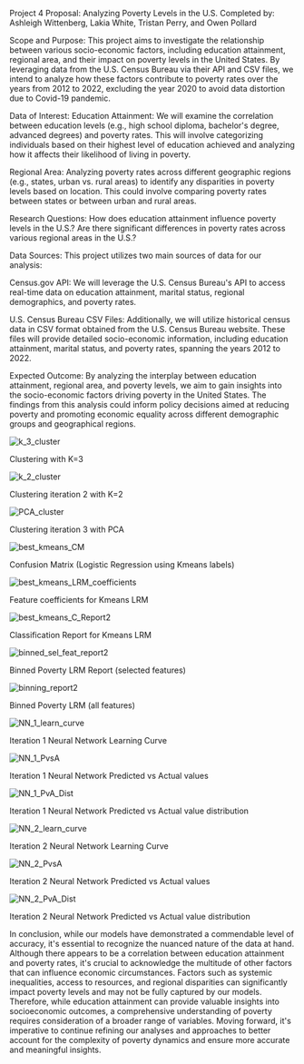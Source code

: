 Project 4 Proposal: Analyzing Poverty Levels in the U.S.
Completed by: Ashleigh Wittenberg, Lakia White, Tristan Perry, and Owen Pollard


Scope and Purpose:
This project aims to investigate the relationship between various socio-economic factors, including education attainment, regional area, and their impact on poverty levels in the United States. By leveraging data from the U.S. Census Bureau via their API and CSV files, we intend to analyze how these factors contribute to poverty rates over the years from 2012 to 2022, excluding the year 2020 to avoid data distortion due to Covid-19 pandemic.

Data of Interest:
Education Attainment: We will examine the correlation between education levels (e.g., high school diploma, bachelor's degree, advanced degrees) and poverty rates. This will involve categorizing individuals based on their highest level of education achieved and analyzing how it affects their likelihood of living in poverty.

Regional Area: Analyzing poverty rates across different geographic regions (e.g., states, urban vs. rural areas) to identify any disparities in poverty levels based on location. This could involve comparing poverty rates between states or between urban and rural areas.

Research Questions:
How does education attainment influence poverty levels in the U.S.?
Are there significant differences in poverty rates across various regional areas in the U.S.?

Data Sources:
This project utilizes two main sources of data for our analysis:

Census.gov API: We will leverage the U.S. Census Bureau's API to access real-time data on education attainment, marital status, regional demographics, and poverty rates.

U.S. Census Bureau CSV Files: Additionally, we will utilize historical census data in CSV format obtained from the U.S. Census Bureau website. These files will provide detailed socio-economic information, including education attainment, marital status, and poverty rates, spanning the years 2012 to 2022.

Expected Outcome:
By analyzing the interplay between education attainment, regional area, and poverty levels, we aim to gain insights into the socio-economic factors driving poverty in the United States. The findings from this analysis could inform policy decisions aimed at reducing poverty and promoting economic equality across different demographic groups and geographical regions.


![k_3_cluster](https://github.com/Ashleigh-Wittenberg/poverty-analysis/assets/152832328/ae9f3b47-f701-4ee5-85f5-3c51cb33c391)

  Clustering with K=3

![k_2_cluster](https://github.com/Ashleigh-Wittenberg/poverty-analysis/assets/152832328/05adb7cc-aafe-4a9c-8d08-2b413a5db802)

Clustering iteration 2 with K=2

![PCA_cluster](https://github.com/Ashleigh-Wittenberg/poverty-analysis/assets/152832328/75816934-39b5-4fcf-ad9e-5134e605bc87)

Clustering iteration 3 with PCA

![best_kmeans_CM](https://github.com/Ashleigh-Wittenberg/poverty-analysis/assets/152832328/355e1bde-3733-45ca-b381-7fa1cfd09110)

Confusion Matrix (Logistic Regression using Kmeans labels)


![best_kmeans_LRM_coefficients](https://github.com/Ashleigh-Wittenberg/poverty-analysis/assets/152832328/eb66691f-8841-4666-bcf3-29885ec6234c)

Feature coefficients for Kmeans LRM


![best_kmeans_C_Report2](https://github.com/Ashleigh-Wittenberg/poverty-analysis/assets/152832328/a69836d8-f9cd-4efa-836a-a42631941544)

Classification Report for Kmeans LRM


![binned_sel_feat_report2](https://github.com/Ashleigh-Wittenberg/poverty-analysis/assets/152832328/67c2840e-f5eb-43f0-b700-f78db57fc956)

Binned Poverty LRM Report (selected features)


![binning_report2](https://github.com/Ashleigh-Wittenberg/poverty-analysis/assets/152832328/96900413-a870-4933-8400-2eade8a4c898)

Binned Poverty LRM (all features)


![NN_1_learn_curve](https://github.com/Ashleigh-Wittenberg/poverty-analysis/assets/152832328/cf956de2-c578-4355-97ad-56bbabbc8e7d)

Iteration 1 Neural Network Learning Curve


![NN_1_PvsA](https://github.com/Ashleigh-Wittenberg/poverty-analysis/assets/152832328/2a9cf38f-61e1-46e6-a468-899c95d21037)

Iteration 1 Neural Network Predicted vs Actual values


![NN_1_PvA_Dist](https://github.com/Ashleigh-Wittenberg/poverty-analysis/assets/152832328/01da969d-f11e-4ff0-9a13-33e2ebcf4f4d)

Iteration 1 Neural Network Predicted vs Actual value distribution


![NN_2_learn_curve](https://github.com/Ashleigh-Wittenberg/poverty-analysis/assets/152832328/4caacb0a-5895-4e28-8eae-07908ef6a677)

Iteration 2 Neural Network Learning Curve


![NN_2_PvsA](https://github.com/Ashleigh-Wittenberg/poverty-analysis/assets/152832328/7af6d429-55d2-4685-962d-35bad7ccba3f)

Iteration 2 Neural Network Predicted vs Actual values


![NN_2_PvA_Dist](https://github.com/Ashleigh-Wittenberg/poverty-analysis/assets/152832328/233999a0-87f4-420f-b7fb-1b9f9f295999)

Iteration 2 Neural Network Predicted vs Actual value distribution




In conclusion, while our models have demonstrated a commendable level of accuracy, it's essential to recognize the nuanced nature of the data at hand. Although there appears to be a correlation between education attainment and poverty rates, it's crucial to acknowledge the multitude of other factors that can influence economic circumstances. Factors such as systemic inequalities, access to resources, and regional disparities can significantly impact poverty levels and may not be fully captured by our models. Therefore, while education attainment can provide valuable insights into socioeconomic outcomes, a comprehensive understanding of poverty requires consideration of a broader range of variables. Moving forward, it's imperative to continue refining our analyses and approaches to better account for the complexity of poverty dynamics and ensure more accurate and meaningful insights.
